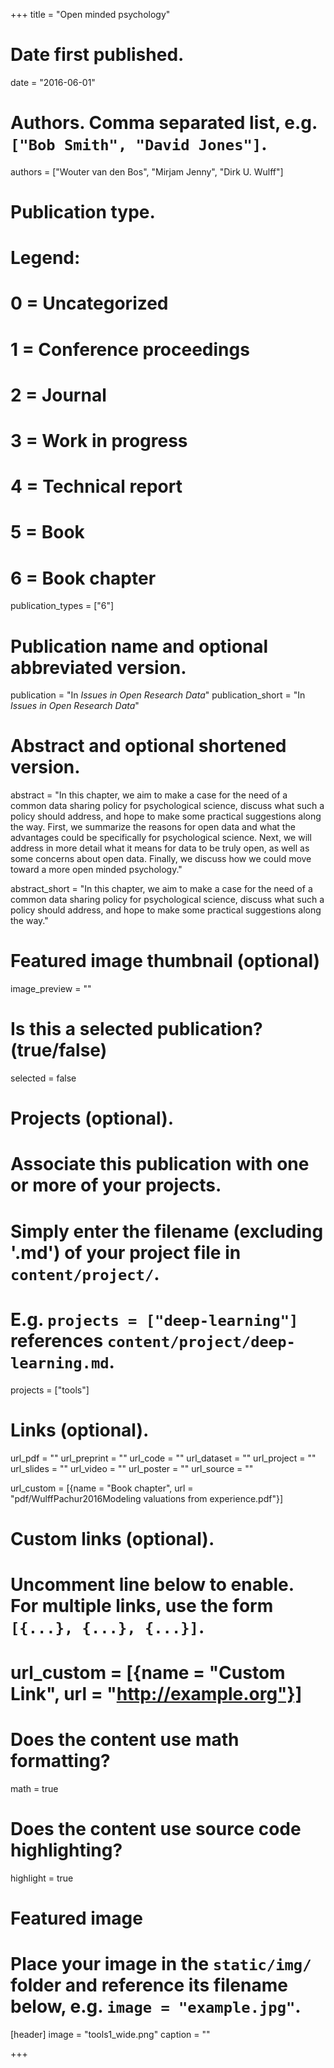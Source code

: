 +++
title = "Open minded psychology"

# Date first published.
date = "2016-06-01"

# Authors. Comma separated list, e.g. `["Bob Smith", "David Jones"]`.
authors = ["Wouter van den Bos", "Mirjam Jenny", "Dirk U. Wulff"]

# Publication type.
# Legend:
# 0 = Uncategorized
# 1 = Conference proceedings
# 2 = Journal
# 3 = Work in progress
# 4 = Technical report
# 5 = Book
# 6 = Book chapter
publication_types = ["6"]

# Publication name and optional abbreviated version.
publication = "In *Issues in Open Research Data*"
publication_short = "In *Issues in Open Research Data*"

# Abstract and optional shortened version.
abstract = "In this chapter, we aim to make a case for the need of a common data sharing policy for psychological science, discuss what such a policy should address, and hope to make some practical suggestions along the way. First, we summarize the reasons for open data and what the advantages could be specifically for psychological science. Next, we will address in more detail what it means for data to be truly open, as well as some concerns about open data. Finally, we discuss how we could move toward a more open minded psychology."

abstract_short = "In this chapter, we aim to make a case for the need of a common data sharing policy for psychological science, discuss what such a policy should address, and hope to make some practical suggestions along the way."


# Featured image thumbnail (optional)
image_preview = ""

# Is this a selected publication? (true/false)
selected = false

# Projects (optional).
#   Associate this publication with one or more of your projects.
#   Simply enter the filename (excluding '.md') of your project file in `content/project/`.
#   E.g. `projects = ["deep-learning"]` references `content/project/deep-learning.md`.
projects = ["tools"]

# Links (optional).
url_pdf = ""
url_preprint = ""
url_code = ""
url_dataset = ""
url_project = ""
url_slides = ""
url_video = ""
url_poster = ""
url_source = ""

url_custom = [{name = "Book chapter", url = "pdf/WulffPachur2016Modeling valuations from experience.pdf"}]

# Custom links (optional).
#   Uncomment line below to enable. For multiple links, use the form `[{...}, {...}, {...}]`.
# url_custom = [{name = "Custom Link", url = "http://example.org"}]

# Does the content use math formatting?
math = true

# Does the content use source code highlighting?
highlight = true

# Featured image
# Place your image in the `static/img/` folder and reference its filename below, e.g. `image = "example.jpg"`.
[header]
image = "tools1_wide.png"
caption = ""

+++
